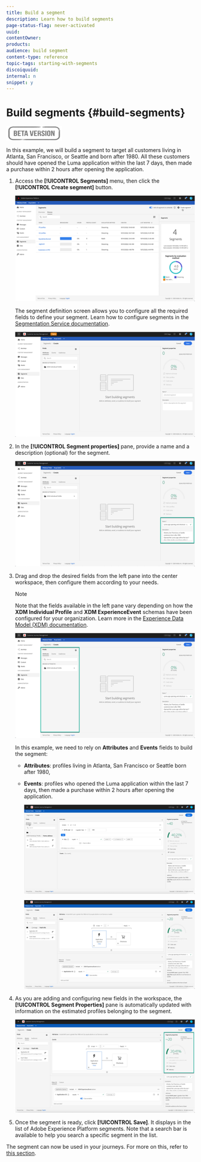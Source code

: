 ```yaml
---
title: Build a segment
description: Learn how to build segments
page-status-flag: never-activated
uuid:
contentOwner:
products:
audience: build segment
content-type: reference
topic-tags: starting-with-segments
discoiquuid:
internal: n
snippet: y
---
```

# Build segments {#build-segments}

![](../assets/do-not-localize/badge.png)

In this example, we will build a segment to target all customers living in Atlanta, San Francisco, or Seattle and born after 1980. All these customers should have opened the Luma application within the last 7 days, then made a purchase within 2 hours after opening the application.

1. Access the **[!UICONTROL Segments]** menu, then click the **[!UICONTROL Create segment]** button.
    
    ![](../assets/create-segment.png)

    The segment definition screen allows you to configure all the required fields to define your segment. Learn how to configure segments in the [Segmentation Service documentation](https://experienceleague.adobe.com/docs/experience-platform/segmentation/ui/overview.html).

    ![](../assets/segment-builder.png)

1. In the **[!UICONTROL Segment properties]** pane, provide a name and a description (optional) for the segment.

    ![](../assets/segment-properties.png)

1. Drag and drop the desired fields from the left pane into the center workspace, then configure them according to your needs.

    >[!NOTE]
    >
    >Note that the fields available in the left pane vary depending on how the **XDM Individual Profile** and **XDM ExperienceEvent** schemas have been configured for your organization.  Learn more in the [Experience Data Model (XDM) documentation](https://experienceleague.adobe.com/docs/experience-platform/xdm/home.html).

    ![](../assets/drag-fields.png)

    In this example, we need to rely on **Attributes** and **Events** fields to build the segment:

    * **Attributes**: profiles living in Atlanta, San Francisco or Seattle born after 1980,
    * **Events**: profiles who opened the Luma application within the last 7 days, then made a purchase within 2 hours after opening the application.

        ![](../assets/add-attributes.png)

        ![](../assets/add-events.png)

1. As you are adding and configuring new fields in the workspace, the **[!UICONTROL Segment Properties]** pane is automatically updated with information on the estimated profiles belonging to the segment.

    ![](../assets/segment-estimate.png)

1. Once the segment is ready, click **[!UICONTROL Save]**. It displays in the list of Adobe Experience Platform segments. Note that a search bar is available to help you search a specific segment in the list.

The segment can now be used in your journeys. For more on this, refer to [this section](../segment/about-segments.md).

